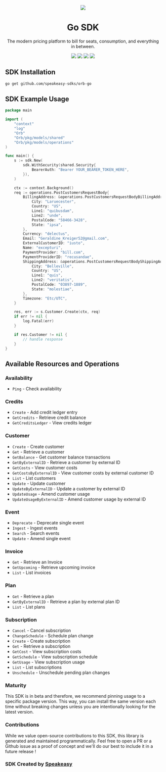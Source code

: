 <div align="center">
    <picture>
        <source srcset="https://user-images.githubusercontent.com/6267663/229776363-b219eaec-e1aa-4192-9123-d8a8e0ab997d.svg" media="(prefers-color-scheme: dark)">
        <img src="https://user-images.githubusercontent.com/6267663/229776275-b670d564-fc2e-4843-b061-adf230737e3f.svg">
    </picture>
    <h1>Go SDK</h1>
   <p>The modern pricing platform to bill for seats, consumption, and everything in between.</p>
   <a href="https://docs.withorb.com/docs/orb-docs/overview"><img src="https://img.shields.io/static/v1?label=Docs&message=API Ref&color=5444e4&style=for-the-badge" /></a>
   <a href="https://github.com/speakeasy-sdks/orb-go/actions"><img src="https://img.shields.io/github/actions/workflow/status/speakeasy-sdks/orb-go/speakeasy_sdk_generation.yml?style=for-the-badge" /></a>
  <a href="https://opensource.org/licenses/MIT"><img src="https://img.shields.io/badge/License-MIT-blue.svg?style=for-the-badge" /></a>
  <a href="https://github.com/speakeasy-sdks/orb-go/releases"><img src="https://img.shields.io/github/v/release/speakeasy-sdks/orb-go?sort=semver&style=for-the-badge" /></a>
</div>

<!-- Start SDK Installation -->
## SDK Installation

```bash
go get github.com/speakeasy-sdks/orb-go
```
<!-- End SDK Installation -->

## SDK Example Usage
<!-- Start SDK Example Usage -->
```go
package main

import (
    "context"
    "log"
    "Orb"
    "Orb/pkg/models/shared"
    "Orb/pkg/models/operations"
)

func main() {
    s := sdk.New(
        sdk.WithSecurity(shared.Security{
            BearerAuth: "Bearer YOUR_BEARER_TOKEN_HERE",
        }),
    )

    ctx := context.Background()    
    req := operations.PostCustomersRequestBody{
        BillingAddress: &operations.PostCustomersRequestBodyBillingAddress{
            City: "Laruecester",
            Country: "US",
            Line1: "quibusdam",
            Line2: "unde",
            PostalCode: "58466-3428",
            State: "ipsa",
        },
        Currency: "delectus",
        Email: "Geraldine_Kreiger52@gmail.com",
        ExternalCustomerID: "iusto",
        Name: "excepturi",
        PaymentProvider: "bill.com",
        PaymentProviderID: "recusandae",
        ShippingAddress: &operations.PostCustomersRequestBodyShippingAddress{
            City: "Belleville",
            Country: "US",
            Line1: "quis",
            Line2: "veritatis",
            PostalCode: "03897-1889",
            State: "molestiae",
        },
        Timezone: "Etc/UTC",
    }

    res, err := s.Customer.Create(ctx, req)
    if err != nil {
        log.Fatal(err)
    }

    if res.Customer != nil {
        // handle response
    }
}
```
<!-- End SDK Example Usage -->

<!-- Start SDK Available Operations -->
## Available Resources and Operations


### Availability

* `Ping` - Check availability

### Credits

* `Create` - Add credit ledger entry
* `GetCredits` - Retrieve credit balance
* `GetCreditsLedger` - View credits ledger

### Customer

* `Create` - Create customer
* `Get` - Retrieve a customer
* `GetBalance` - Get customer balance transactions
* `GetByExternalID` - Retrieve a customer by external ID
* `GetCosts` - View customer costs
* `GetCostsByExternalID` - View customer costs by external customer ID
* `List` - List customers
* `Update` - Update customer
* `UpdateByExternalID` - Update a customer by external ID
* `UpdateUsage` - Amend customer usage
* `UpdateUsageByExternalID` - Amend customer usage by external ID

### Event

* `Deprecate` - Deprecate single event
* `Ingest` - Ingest events
* `Search` - Search events
* `Update` - Amend single event

### Invoice

* `Get` - Retrieve an Invoice
* `GetUpcoming` - Retrieve upcoming invoice
* `List` - List invoices

### Plan

* `Get` - Retrieve a plan
* `GetByExternalID` - Retrieve a plan by external plan ID
* `List` - List plans

### Subscription

* `Cancel` - Cancel subscription
* `ChangeSchedule` - Schedule plan change
* `Create` - Create subscription
* `Get` - Retrieve a subscription
* `GetCost` - View subscription costs
* `GetSchedule` - View subscription schedule
* `GetUsage` - View subscription usage
* `List` - List subscriptions
* `Unschedule` - Unschedule pending plan changes
<!-- End SDK Available Operations -->

### Maturity

This SDK is in beta and therefore, we recommend pinning usage to a specific package version.
This way, you can install the same version each time without breaking changes unless you are intentionally
looking for the latest version.

### Contributions

While we value open-source contributions to this SDK, this library is generated and maintained programmatically.
Feel free to open a PR or a Github issue as a proof of concept and we'll do our best to include it in a future release !

### SDK Created by [Speakeasy](https://docs.speakeasyapi.dev/docs/using-speakeasy/client-sdks)

